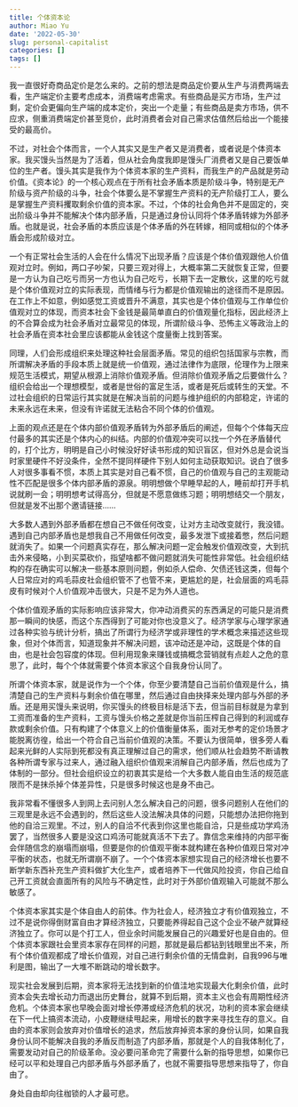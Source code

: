 ```yaml
---
title: 个体资本论
author: Miao Yu
date: '2022-05-30'
slug: personal-capitalist
categories: []
tags: []
---
```

我一直很好奇商品定价是怎么来的。之前的想法是商品定价要从生产与消费两端去看，生产端定价主要考虑成本，消费端考虑需求。有些商品是买方市场，生产过剩，定价会更偏向生产端的成本定价，突出一个走量；有些商品是卖方市场，供不应求，侧重消费端定价甚至竞价，此时消费者会对自己需求估值然后给出一个能接受的最高价。

不过，对社会个体而言，一个人其实又是生产者又是消费者，或者说是个体资本家。我买馒头当然是为了活着，但从社会角度我即是馒头厂消费者又是自己要饭单位的生产者。馒头其实是我作为个体资本家的生产资料，而我生产的产品就是劳动价值。《资本论》的一个核心观点在于所有社会矛盾本质是阶级斗争，特别是无产阶级与资产阶级的斗争，社会个体要么是不掌握生产资料的无产阶级打工人，要么是掌握生产资料攫取剩余价值的资本家。不过，个体的社会角色并不是固定的，突出阶级斗争并不能解决个体内部矛盾，只是通过身份认同将个体矛盾转嫁为外部矛盾。也就是说，社会矛盾的本质应该是个体矛盾的外在转嫁，相同或相似的个体矛盾会形成阶级对立。

一个有正常社会生活的人会在什么情况下出现矛盾？应该是个体价值观跟他人价值观对立时。例如，两口子吵架，只要三观对得上，大概率第二天就恢复正常，但要是一方认为自己吃亏而另一方也认为自己吃亏，长期下去一定散伙，这里的吃亏就是个体价值观对立的实际表现，而情绪与行为都是价值观输出的途径而不是原因。在工作上不如意，例如感觉工资或晋升不满意，其实也是个体价值观与工作单位价值观对立的体现，而资本社会下金钱是最简单直白的价值观量化指标，因此经济上的不合算会成为社会矛盾对立最常见的体现，所谓阶级斗争、恐怖主义等政治上的社会矛盾在资本社会里应该都能从金钱这个度量衡上找到答案。

同理，人们会形成组织来处理这种社会层面矛盾。常见的组织包括国家与宗教，而所谓解决矛盾的手段本质上就是统一价值观，通过法律作为底限，伦理作为上限来规范生活模式，期望从根源上消除价值观矛盾。但消除价值观矛盾之后要做什么？组织会给出一个理想模型，或者是世俗的富足生活，或者是死后或转生的天堂。不过社会组织的日常运行其实就是在解决当前的问题与维护组织的内部稳定，许诺的未来永远在未来，但没有许诺就无法粘合不同个体的价值观。

上面的观点还是在个体内部价值观矛盾转为外部矛盾后的阐述，但每个个体每天应付最多的其实还是个体内心的纠结。内部的价值观冲突可以找一个外在矛盾替代的，打个比方，明明是自己小时候没好好读书形成的知识盲区，但对外总是会说当时家里硬件不好没条件，全然不提同样硬件下别人如何主动获取知识。说白了很多人对很多事看不惯，本质上其实是对自己看不惯，自己的价值观与自己的主观能动性不匹配是很多个体内部矛盾的源泉。明明想做个早睡早起的人，睡前却打开手机说就刷一会；明明想考试得高分，但就是不愿意做练习题；明明想结交一个朋友，但就是发不出那个邀请链接……

大多数人遇到外部矛盾都在想自己不做任何改变，让对方主动改变就行，我没错。遇到自己内部矛盾也是想我自己不用做任何改变，最多发泄下或接着憋，然后问题就消失了。如果一个问题真实存在，那么解决问题一定会触发价值观改变，大到抗击外来侵略，小到买菜砍价，指望啥都不做问题就消失可能性非常低。社会组织结构的存在确实可以解决一些基本原则问题，例如杀人偿命、欠债还钱这类，但每个人日常应对的鸡毛蒜皮社会组织管不了也管不来，更尴尬的是，社会层面的鸡毛蒜皮有时候对个人价值观冲击很大，只是不足为外人道也。

个体价值观矛盾的实际影响应该非常大，你冲动消费买的东西满足的可能只是消费那一瞬间的快感，而这个东西得到了可能对你也没意义了。经济学家与心理学家通过各种实验与统计分析，搞出了所谓行为经济学或非理性的学术概念来描述这些现象，但对个体而言，知道现象并不解决问题，该冲动还是冲动，这既是个体的自由，也是社会包容度的体现。但利用现象来赚钱或搞概念营销就有点趁人之危的意思了，此时，每个个体就需要个体资本家这个自我身份认同了。

所谓个体资本家，就是说作为一个个体，你至少要清楚自己当前价值观是什么，搞清楚自己的生产资料与剩余价值在哪里，然后通过自由抉择来处理内部与外部的矛盾。还是用买馒头来说明，你买馒头的终极目标是活下去，但当前目标就是为拿到工资而准备的生产资料，工资与馒头价格之差就是你当前压榨自己得到的利润或存款或剩余价值。只有构建了个体意义上的价值衡量体系，面对无参考的定价场景才能脱离彷徨，给出一个符合自己当前价值观的决策。不要认为很简单，很多旁人看起来光鲜的人实际到死都没有真正理解过自己的需求，他们顺从社会趋势不断请教各种所谓专家与过来人，通过融入组织价值观来消解自己内部矛盾，然后也成为了体制的一部分。但社会组织设立的初衷其实是给一个大多数人能自由生活的规范底限而不是抹杀掉个体差异性，只是很多时候这也是身不由己。

我非常看不懂很多人到网上去问别人怎么解决自己的问题，很多问题别人在他们的三观里是永远不会遇到的，然后这些人没法解决具体的问题，只能想办法把你拖到他的自洽三观里。不过，别人的自洽不代表到你这里也能自洽，只是些成功学鸡汤罢了，当然很多人要是没这口鸡汤可能就真活不下去了。靠信念来维持的内部平衡会伴随信念的崩塌而崩塌，但要是你的价值观平衡本就构建在各种价值观日常对冲平衡的状态，也就无所谓崩不崩了。一个个体资本家想实现自己的经济增长也要不断学新东西补充生产资料做扩大化生产，或者培养下一代做风险投资，你自己给自己开工资就会直面所有的风险与不确定性，此时对于外部价值观输入可能就不那么敏感了。

个体资本家其实是个体自由人的前体。作为社会人，经济独立才有价值观独立，不过不是说你得倒财富自由才算经济独立，只要能养得起自己这个企业不破产就算经济独立了。你可以是个打工人，但业余时间能发展自己的兴趣爱好也是自由的。但个体资本家跟社会里资本家存在同样的问题，那就是最后都钻到钱眼里出不来，所有个体价值观都成了增长价值观，对自己进行剩余价值的无情盘剥，自我996与唯利是图，输出了一大堆不断跳动的增长数字。

现实社会发展到后期，资本家将无法找到新的价值洼地实现最大化剩余价值，此时资本会失去增长动力而退出历史舞台，就算不到后期，资本主义也会有周期性经济危机。个体资本家也早晚会面对增长停滞或经济危机的状况，功利的资本家会继续在下一代上搞资本流动，小皮鞭继续甩起来，用增长的数字来寻找生存的意义。自由的资本家则会放弃对价值增长的追求，然后放弃掉资本家的身份认同，如果自我身份认同不能解决自我的矛盾反而制造了内部矛盾，那就是个人的自我体制化了，需要发动对自己的阶级革命。没必要问革命完了需要什么新的指导思想，如果你已经可以平和处理自己内部矛盾与外部矛盾了，也就不需要指导思想来指导了，你自由了。

身处自由却向往枷锁的人才最可悲。
